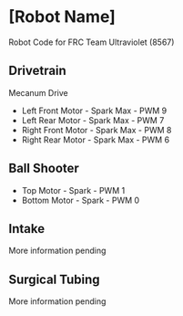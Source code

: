 # [Robot Name]
Robot Code for FRC Team Ultraviolet (8567)

## Drivetrain
Mecanum Drive
* Left Front Motor - Spark Max - PWM	9
* Left Rear Motor - Spark Max - PWM	7
* Right Front Motor - Spark Max - PWM	8
* Right Rear Motor - Spark Max - PWM	6

## Ball Shooter
* Top Motor - Spark - PWM 1
* Bottom Motor - Spark - PWM 0

## Intake
More information pending

## Surgical Tubing
More information pending
